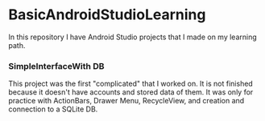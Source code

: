 # BasicAndroidStudioLearning
In this repository I have Android Studio projects that I made on my learning path.

### SimpleInterfaceWith DB
This project was the first "complicated" that I worked on. It is not finished because it doesn't have accounts and stored data of them. It was only for practice with ActionBars, Drawer Menu, RecycleView, and creation and connection to a SQLite DB.

